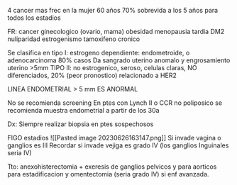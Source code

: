 4 cancer mas frec en la mujer
60 años
70% sobrevida a los 5 años para todos los estadios

FR: 
	cancer ginecologico (ovario, mama)
	obesidad
	menopausia tardia
	DM2
	nuliparidad
	estrogenismo
	tamoxifeno cronico

Se clasifica en 
	tipo I: estrogeno dependiente: endometroide, o adenocarcinoma 80% casos
	Da sangrado uterino anomalo y engrosamiento uterino >5mm
	TIPO II: no estrogenico, seroso, celulas claras, NO diferenciados, 20% (peor pronostico)
	relacionado a HER2


LINEA ENDOMETRIAL > 5 mm ES ANORMAL

No se recomienda screening
En ptes con Lynch II o CCR no poliposico se recomienda muestra endometrial a partir de los 30a


Dx:
Siempre realizar biopsia en ptes sospechosos

FIGO estadios
![[Pasted image 20230626163147.png]]
Si invade vagina o ganglios es III
Recordar si invade vejiga es grado IV (los ganglios Inguinales seria IV)

Tto: anexohisterectomia + exeresis de ganglios pelvicos y para aorticos para estadificacion y omentectomia (seria grado IV) si enf avanzada.


